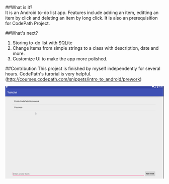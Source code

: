 ##What is it? <br />
It is an Android to-do list app. Features include adding an item, editting an item by click and deleting an item by long click. It is also an prerequisition for CodePath Project. <br />

##What's next? <br />
1. Storing to-do list with SQLite
2. Change items from simple strings to a class with description, date and more.
3. Customize UI to make the app more polished. <br />

##Contribution
This project is finished by myself independently for several hours. CodePath's turorial is very helpful. (http://courses.codepath.com/snippets/intro_to_android/prework)

![alt tag](https://github.com/qiaoyiX/Android/blob/master/todolist.gif)
